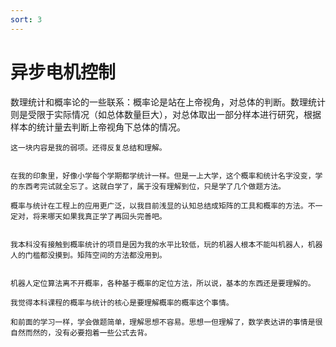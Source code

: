 ```yaml
---
sort: 3
---
```

# 异步电机控制


数理统计和概率论的一些联系：概率论是站在上帝视角，对总体的判断。数理统计则是受限于实际情况（如总体数量巨大），对总体取出一部分样本进行研究，根据样本的统计量去判断上帝视角下总体的情况。



```note
这一块内容是我的弱项。还得反复总结和理解。


在我的印象里，好像小学每个学期都学统计一样。但是一上大学，这个概率和统计名字没变，学的东西考完试就全忘了。这就白学了，属于没有理解到位，只是学了几个做题方法。

概率与统计在工程上的应用更广泛，以我目前浅显的认知总结成矩阵的工具和概率的方法。不一定对，将来哪天如果我真正学了再回头完善吧。


我本科没有接触到概率统计的项目是因为我的水平比较低，玩的机器人根本不能叫机器人，机器人的门槛都没摸到。矩阵空间的方法都没用到。


机器人定位算法离不开概率，各种基于概率的定位方法，所以说，基本的东西还是要理解的。

我觉得本科课程的概率与统计的核心是要理解概率的概率这个事情。

和前面的学习一样，学会做题简单，理解思想不容易。思想一但理解了，数学表达讲的事情是很自然而然的，没有必要抱着一些公式去背。
```


